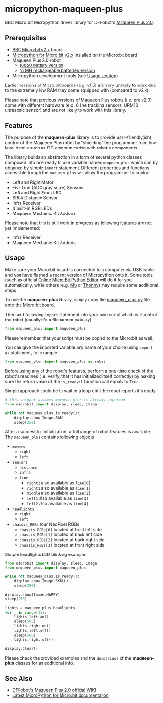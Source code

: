 # micropython-maqueen-plus

BBC Micro:bit Micropython driver library for DFRobot's [Maqueen Plus 2.0](https://www.dfrobot.com/product-2487.html).

## Prerequisites

- [BBC Micro:bit v2.x](https://microbit.org/buy/) board
- [Micropython for Micro:bit v2.x](https://github.com/microbit-foundation/micropython-microbit-v2/releases/) installed on the Micro:bit board
- Maqueen Plus 2.0 robot
  - [18650 battery version](https://www.dfrobot.com/product-2487.html)
  - [Ni MH rechargeable batteries version](https://www.dfrobot.com/product-2026.html)
- Micropython development tools (see [Usage section](#usage))

Earlier versions of Micro:bit boards (e.g. v1.5) are very unlikely to work due to the extremely low RAM they come equipped with (compared to v2.x).

Please note that previous versions of Maqueen Plus robots (i.e. pre v2.0) come with different hardware (e.g. 6 line tracking sensors, URM10 ultrasonic sensor) and are not likely to work with this library.

## Features

The purpose of the **maqueen-plus** library is to provide user-friendly(ish) control of the Maqueen Plus robot by "shielding" the programmer from low-level details such as I2C communication with robot's components.

The library builds an abstraction in a form of several python classes composed into one ready to use variable named `maqueen_plus` which can by obtained by simple `import` statement. Different properties and functions accessible trough the `maqueen_plus` will allow the programmer to control

- Left and Right Motor
- Five Line (ADC gray scale) Sensors
- Left and Right Front LED
- SR04 Distance Sensor
- Infra Receiver
- 4 built-in RGB LEDs
- Maqueen Mechanic Kit Addons

Please note that this is still work in progress as following features are not
yet implemented:

- Infra Receiver
- Maqueen Mechanic Kit Addons

## Usage

Make sure your Micro:bit board is connected to a computer via USB cable and you have flashed a recent version of Micropython onto it. Some tools (such as official [Online Micro:Bit Python Editor](https://python.microbit.org/v/3/) will do it for you automatically, while others (e.g. [Mu](https://codewith.mu/en/) or [Thonny](https://thonny.org/)) may require some additional steps.

To use the **maqueen-plus** library, simply copy the [maqueen_plus.py](./maqueen_plus.py) file onto the Micro:bit board.

Then add following `import` statement into your own script which will control the robot (usually it's a file named `main.py`)

```python
from maqueen_plus import maqueen_plus
```

Please remember, that your script must be copied to the Micro:bit as well.

You can give the imported variable any name of your choice using `import as` statement, for example

```python
from maqueen_plus import maqueen_plus as robot
```

Before using any of the robot's features, perform a one-time check of the robot's readines (i.e. verify, that it has initialized itself correctly) by making sure the return value of the `is_ready()` function call equals to `True`.

Simple approach could be to wait in a loop until the robot reports it's ready

```python
# this snippet assumes maqueen_plus is already imported
from microbit import display, sleep, Image

while not maqueen_plus.is_ready():
    display.show(Image.SAD)
    sleep(250)
```

After a successful initialization, a full range of robot features is available. The `maqueen_plus` contains following objects

- `motors`
  - `right`
  - `left`
- `sensors`
  - `distance`
  - `infra`
  - `line`
    - `right2` also available as `line[0]`
    - `right1` also available as `line[1]`
    - `middle` also available as `line[2]`
    - `left1` also available as `line[3]`
    - `left2` also available as `line[4]`
- `headlights`
  - `right`
  - `left`
- `chassis_RGBs` four NeoPixel RGBs
  - `chassis_RGBs[0]` located at front left side
  - `chassis_RGBs[1]` located at back left side
  - `chassis_RGBs[2]` located at back right side
  - `chassis_RGBs[3]` located at front right side

Simple headlights LED blinking example

```python
from microbit import display, sleep, Image
from maqueen_plus import maqueen_plus

while not maqueen_plus.is_ready():
    display.show(Image.SKULL)
    sleep(250)

display.show(Image.HAPPY)
sleep(250)

lights = maqueen_plus.headlights
for _ in range(15):
    lights.left.on()
    sleep(500)
    lights.right.on()
    lights.left.off()
    sleep(500)
    lights.right.off()

display.clear()
```

Please check the provided [examples](./examples/) and the `docstrings` of the **maqueen-plus** classes for an additional info.

## See Also

- [DFRobot's Maqueen Plus 2.0 official WIKI](https://wiki.dfrobot.com/SKU_MBT0021-EN_Maqueen_Plus_STEAM_Programming_Educational_Robot)
- [Latest MicroPython for Micro:bit documentation](https://microbit-micropython.readthedocs.io/en/v2-docs/)
